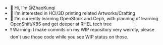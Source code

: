- 👋 Hi, I’m @ZhaoKunqi
- 👀 I’m interested in HCI/3D printing related Artworks/Crafting
- 🌱 I’m currently learning OpenStack and Ceph, with planning of learning OpenShift/K8S and get deeper at RHEL tech tree
- ❗ Warning: I make commits on my WIP repository very weirdly, please don't use those code while you see WIP status on those.
<!---
- 💞️ I’m looking to collaborate on ...
- 📫 How to reach me ...
--->
<!---
ZhaoKunqi/ZhaoKunqi is a ✨ special ✨ repository because its `README.md` (this file) appears on your GitHub profile.
You can click the Preview link to take a look at your changes.
--->
